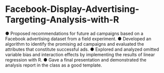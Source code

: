 # Facebook-Display-Advertising-Targeting-Analysis-with-R
●	Proposed recommendations for future ad campaigns based on a Facebook advertising dataset from a field experiment.
●	Developed an algorithm to identify the promising ad campaigns and evaluated the attributes that constitute successful ads.
●	Explored and analyzed omitted variable bias and interaction effects by implementing the results of linear regression with R.
●	Gave a final presentation and demonstrated the analysis report in the class as a good template.
